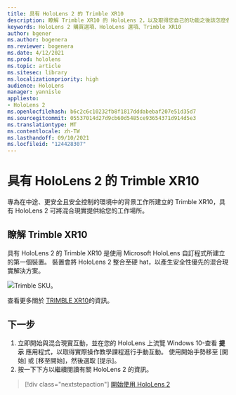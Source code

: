 ```yaml
---
title: 具有 HoloLens 2 的 Trimble XR10
description: 瞭解 Trimble XR10 的 HoloLens 2，以及取得您自己的功能之後該怎麼做。
keywords: HoloLens 2 購買選項、HoloLens 選項、Trimble XR10
author: bgener
ms.author: bogenera
ms.reviewer: bogenera
ms.date: 4/12/2021
ms.prod: hololens
ms.topic: article
ms.sitesec: library
ms.localizationpriority: high
audience: HoloLens
manager: yannisle
appliesto:
- HoloLens 2
ms.openlocfilehash: b6c2c6c10232fb8f1817dddabebaf207e51d35d7
ms.sourcegitcommit: 05537014d27d9cb60d5485ce93654371d914d5e3
ms.translationtype: MT
ms.contentlocale: zh-TW
ms.lasthandoff: 09/10/2021
ms.locfileid: "124428307"
---
```

# <a name="trimble-xr10-with-hololens-2"></a>具有 HoloLens 2 的 Trimble XR10

專為在中途、更安全且安全控制的環境中的背景工作所建立的 Trimble XR10，具有 HoloLens 2 可將混合現實提供給您的工作場所。

## <a name="learn-about-trimble-xr10"></a>瞭解 Trimble XR10

具有 HoloLens 2 的 Trimble XR10 是使用 Microsoft HoloLens 自訂程式所建立的第一個裝置。 裝置會將 HoloLens 2 整合至硬 hat，以產生安全性優先的混合現實解決方案。

![Trimble SKU。](./images/trimble-ed.png)

查看更多關於 [TRIMBLE XR10](https://fieldtech.trimble.com/en/product/trimble-xr10-with-hololens-2)的資訊。

## <a name="next-steps"></a>下一步

1. 立即開始與混合現實互動，並在您的 HoloLens 上流覽 Windows 10-查看 **提示** 應用程式，以取得實際操作教學課程進行手動互動。 使用開始手勢移至 [開始] 或 [移至開始]，然後選取 [提示]。
1. 按一下下方以繼續閱讀有關 HoloLens 2 的資訊。

> [!div class="nextstepaction"]
> [開始使用 HoloLens 2](hololens2-basic-usage.md)